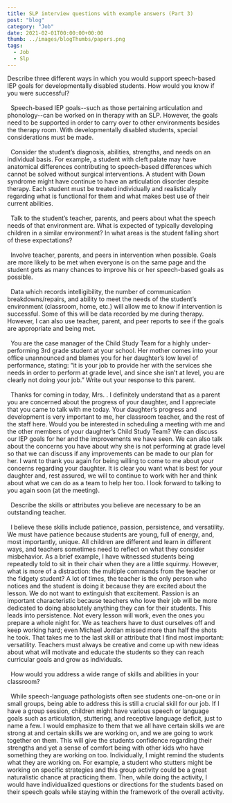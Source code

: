 ```yaml
---
title: SLP interview questions with example answers (Part 3)
post: "blog"
category: "Job"
date: 2021-02-01T00:00:00+00:00
thumb: ../images/blogThumbs/papers.png
tags:
  - Job
  - Slp
---
```


Describe three different ways in which you would support speech-based IEP goals for developmentally disabled students. How would you know if you were successful?
\
&nbsp;
\
&nbsp;
Speech-based IEP goals--such as those pertaining articulation and phonology--can be worked on in therapy with an SLP. However, the goals need to be supported in order to carry over to other environments besides the therapy room. With developmentally disabled students, special considerations must be made.
\
&nbsp;
\
&nbsp;
Consider the student’s diagnosis, abilities, strengths, and needs on an individual basis. For example, a student with cleft palate may have anatomical differences contributing to speech-based differences which cannot be solved without surgical interventions. A student with Down syndrome might have continue to have an articulation disorder despite therapy. Each student must be treated individually and realistically regarding what is functional for them and what makes best use of their current abilities.
\
&nbsp;
\
&nbsp;
Talk to the student’s teacher, parents, and peers about what the speech needs of that environment are. What is expected of typically developing children in a similar environment? In what areas is the student falling short of these expectations?
\
&nbsp;
\
&nbsp;
Involve teacher, parents, and peers in intervention when possible. Goals are more likely to be met when everyone is on the same page and the student gets as many chances to improve his or her speech-based goals as possible.
\
&nbsp;
\
&nbsp;
Data which records intelligibility, the number of communication breakdowns/repairs, and ability to meet the needs of the student’s environment (classroom, home, etc.) will allow me to know if intervention is successful. Some of this will be data recorded by me during therapy. However, I can also use teacher, parent, and peer reports to see if the goals are appropriate and being met.
\
&nbsp;
\
&nbsp;
You are the case manager of the Child Study Team for a highly under-performing 3rd grade student at your school. Her mother comes into your office unannounced and blames you for her daughter’s low level of performance, stating: “it is your job to provide her with the services she needs in order to perform at grade level, and since she isn’t at level, you are clearly not doing your job.” Write out your response to this parent.
\
&nbsp;
\
&nbsp;
Thanks for coming in today, Mrs. <Name>. I definitely understand that as a parent you are concerned about the progress of your daughter, and I appreciate that you came to talk with me today. Your daughter’s progress and development is very important to me, her classroom teacher, and the rest of the staff here. Would you be interested in scheduling a meeting with me and the other members of your daughter’s Child Study Team? We can discuss our IEP goals for her and the improvements we have seen. We can also talk about the concerns you have about why she is not performing at grade level so that we can discuss if any improvements can be made to our plan for her. I want to thank you again for being willing to come to me about your concerns regarding your daughter. It is clear you want what is best for your daughter and, rest assured, we will to continue to work with her and think about what we can do as a team to help her too. I look forward to talking to you again soon (at the meeting).
\
&nbsp;
\
&nbsp;
Describe the skills or attributes you believe are necessary to be an outstanding teacher.
\
&nbsp;
\
&nbsp;
I believe these skills include patience, passion, persistence, and versatility. We must have patience because students are young, full of energy, and, most importantly, unique. All children are different and learn in different ways, and teachers sometimes need to reflect on what they consider misbehavior. As a brief example, I have witnessed students being repeatedly told to sit in their chair when they are a little squirmy. However, what is more of a distraction: the multiple commands from the teacher or the fidgety student? A lot of times, the teacher is the only person who notices and the student is doing it because they are excited about the lesson. We do not want to extinguish that excitement. Passion is an important characteristic because teachers who love their job will be more dedicated to doing absolutely anything they can for their students. This leads into persistence. Not every lesson will work, even the ones you prepare a whole night for. We as teachers have to dust ourselves off and keep working hard; even Michael Jordan missed more than half the shots he took. That takes me to the last skill or attribute that I find most important: versatility. Teachers must always be creative and come up with new ideas about what will motivate and educate the students so they can reach curricular goals and grow as individuals.
\
&nbsp;
\
&nbsp;
How would you address a wide range of skills and abilities in your classroom?
\
&nbsp;
\
&nbsp;
While speech-language pathologists often see students one-on-one or in small groups, being able to address this is still a crucial skill for our job. If I have a group session, children might have various speech or language goals such as articulation, stuttering, and receptive language deficit, just to name a few. I would emphasize to them that we all have certain skills we are strong at and certain skills we are working on, and we are going to work together on them. This will give the students confidence regarding their strengths and yet a sense of comfort being with other kids who have something they are working on too. Individually, I might remind the students what they are working on. For example, a student who stutters might be working on specific strategies and this group activity could be a great naturalistic chance at practicing them. Then, while doing the activity, I would have individualized questions or directions for the students based on their speech goals while staying within the framework of the overall activity.
